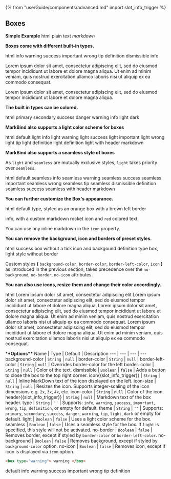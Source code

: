 {% from "userGuide/components/advanced.md" import slot_info_trigger %}

## Boxes

**Simple Example**
<include src="codeAndOutput.md" boilerplate >
<variable name="highlightStyle">html</variable>
<variable name="code">
<box>
plain text
<markdown>_markdown_</markdown>
</box>
</variable>
</include>

**Boxes come with different built-in types.**

<include src="codeAndOutput.md" boilerplate >
<variable name="highlightStyle">html</variable>
<variable name="code">
<box type="info">
    info
</box>
<box type="warning">
    warning
</box>
<box type="success">
    success
</box>
<box type="important">
    important
</box>
<box type="wrong">
    wrong
</box>
<box type="tip">
    tip
</box>
<box type="definition">
    definition
</box>
<box type="info" dismissible>
    dismissible info
</box>
<box type="success" header="#### Header :rocket:" icon-size="2x">

Lorem ipsum dolor sit amet, consectetur adipiscing elit, sed do eiusmod tempor incididunt ut labore et dolore magna aliqua. Ut enim ad minim veniam, quis nostrud exercitation ullamco laboris nisi ut aliquip ex ea commodo consequat.

  <box type="warning" header="You can use **markdown** here! :pizza:" dismissible>
  Lorem ipsum dolor sit amet, consectetur adipiscing elit, sed do eiusmod tempor incididunt ut labore et dolore magna aliqua.
  </box>
</box>
</variable>
</include>

**The built in types can be colored.**

<include src="codeAndOutput.md" boilerplate >
<variable name="highlightStyle">html</variable>
<variable name="code">
<box type="info" theme="primary">
    primary
</box>
<box type="info" theme="secondary">
    secondary
</box>
<box type="info" theme="success">
    success
</box>
<box type="info" theme="danger">
    danger
</box>
<box type="info" theme="warning">
    warning
</box>
<box type="info" theme="info">
    info
</box>
<box type="info" theme="light">
    light
</box>
<box type="info" theme="dark">
    dark
</box>
</variable>
</include>

**MarkBind also supports a light color scheme for boxes**

<include src="codeAndOutput.md" boilerplate >
<variable name="highlightStyle">html</variable>
<variable name="code">
<box light>
    default light
</box>
<box type="info" light>
    info light
</box>
<box type="warning" light>
    warning light
</box>
<box type="success" light>
    success light
</box>
<box type="important" light>
    important light
</box>
<box type="wrong" light>
    wrong light
</box>
<box type="tip" light>
    tip light
</box>
<box type="definition" light>
    definition light
</box>
<box type="definition" header="##### Header markdown :rocket:" light>
    definition light with header markdown
</box>
</variable>
</include>

**MarkBind also supports a seamless style of boxes**

<box type="info">

As `light` and `seamless` are mutually exclusive styles, `light` takes priority over `seamless`.
</box>

<include src="codeAndOutput.md" boilerplate >
<variable name="highlightStyle">html</variable>
<variable name="code">
<box seamless>
    default seamless
</box>
<box type="info" seamless>
    info seamless
</box>
<box type="warning" seamless>
    warning seamless
</box>
<box type="success" seamless>
    success seamless
</box>
<box type="important" seamless>
    important seamless
</box>
<box type="wrong" seamless>
    wrong seamless
</box>
<box type="tip" seamless>
    tip seamless
</box>
<box type="definition" seamless dismissible>
    dismissible definition seamless
</box>
<box type="definition" header="##### Header markdown :rocket:" seamless>
    success seamless with header markdown
</box>
</variable>
</include>

**You can further customize the Box's appearance.**

<include src="codeAndOutput.md" boilerplate >
<variable name="highlightStyle">html</variable>
<variable name="code">
<box background-color="#ffca6a" border-color="grey" border-left-color="#8b5a01">
default type, styled as an orange box with a brown left border
</box>
<box type="info" color="red" icon=":rocket:">

info, with a custom markdown rocket icon and `red` colored text.

You can use any inline markdown in the `icon` property.
</box>
</variable>
</include>

**You can remove the background, icon and borders of preset styles.**

<include src="codeAndOutput.md" boilerplate >
<variable name="highlightStyle">html</variable>
<variable name="code">
<box no-icon no-background type="success">
    success box without a tick icon and backgound
</box>

<box no-border type="definition" light>
    definition type box, light style without border
</box>
</variable>
</include>

<box header="Note" type="info" seamless>

Custom styles **(** `background-color`, `border-color`, `border-left-color`, `icon` **)** as introduced in the previous section, takes precedence over the `no-background`, `no-border`, `no-icon` attributes.
</box>

**You can also use icons, resize them and change their color accordingly.**

<include src="codeAndOutput.md" boilerplate >
<variable name="highlightStyle">html</variable>
<variable name="code">
<box type="success" icon=":fas-camera:">
    Lorem ipsum dolor sit amet, consectetur adipiscing elit
</box>
<box type="warning" icon=":fas-camera:" icon-size="2x">
    Lorem ipsum dolor sit amet, consectetur adipiscing elit, sed do eiusmod tempor incididunt ut labore et dolore magna aliqua.
</box>
<box type="definition" icon=":fas-camera:" icon-size="3x">
    Lorem ipsum dolor sit amet, consectetur adipiscing elit, sed do eiusmod tempor incididunt ut labore et dolore magna aliqua. Ut enim ad minim veniam, quis nostrud exercitation ullamco laboris nisi ut aliquip ex ea commodo consequat.
</box>
<box type="info" icon=":fas-camera:" icon-color="red" icon-size="3x">
    Lorem ipsum dolor sit amet, consectetur adipiscing elit, sed do eiusmod tempor incididunt ut labore et dolore magna aliqua. Ut enim ad minim veniam, quis nostrud exercitation ullamco laboris nisi ut aliquip ex ea commodo consequat.
</box>
</variable>
</include>

\***\*Options\*\***
Name | Type | Default | Description
--- | --- | --- | ---
background-color | `String` | `null` |
border-color | `String` | `null` |
border-left-color | `String` | `null` | Overrides border-color for the left border.
color | `String` | `null` | Color of the text.
dismissible | `Boolean` | `false` | Adds a button to close the box to the top right corner.
icon{{slot_info_trigger}} | `String` | `null` | Inline MarkDown text of the icon displayed on the left.
icon-size | `String` | `null` | Resizes the icon. Supports integer-scaling of the icon dimensions e.g. `2x`, `3x`, `4x`, etc.
icon-color | `String` | `null` | Color of the icon.
header{{slot_info_trigger}} | `String` | `null` | Markdown text of the box header.
type | `String` | `''` | Supports: `info`, `warning`, `success`, `important`, `wrong`, `tip`, `definition`, or empty for default.
theme | `String` | `''` | Supports: `primary`, `secondary`, `success`, `danger`, `warning`, `tip`, `light`, `dark` or empty for default.
light | `Boolean` | `false` | Uses a light color scheme for the box.
seamless | `Boolean` | `false` | Uses a seamless style for the box. If `light` is specified, this style will not be activated.
no-border | `Boolean` | `false` | Removes border, except if styled by `border-color` or `border-left-color`.
no-background | `Boolean` | `false` | Removes background, except if styled by `background-color` option.
no-icon | `Boolean` | `false` | Removes icon, except if icon is displayed via `icon` option.

<div id="short" class="d-none">

```html
<box type="warning"> warning </box>
```

</div>
<div id="examples" class="d-none">

<box>
    default
</box>
<box type="info">
    info
</box>
<box type="warning">
    warning
</box>
<box type="success">
    success
</box>
<box type="important">
    important
</box>
<box type="wrong">
    wrong
</box>
<box type="tip">
    tip
</box>
<box type="definition">
    definition
</box>
</div>
